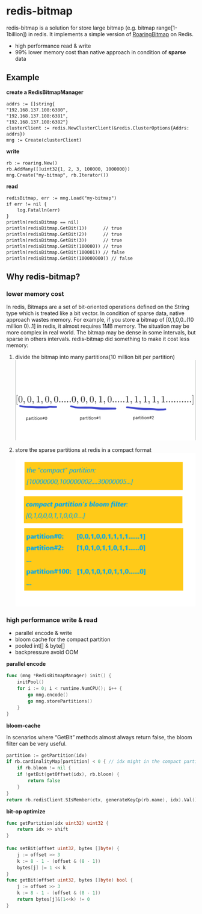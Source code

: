 # redis-bitmap

redis-bitmap is a solution for store large bitmap (e.g. bitmap range[1-1billion]) in redis.
It implements a simple version of [RoaringBitmap](https://github.com/RoaringBitmap/RoaringBitmap) on Redis.

- high performance read & write
- 99% lower memory cost than native approach in condition of  **sparse** data

## Example

**create a RedisBitmapManager**

```
addrs := []string{
"192.168.137.108:6380",
"192.168.137.108:6381",
"192.168.137.108:6382"}
clusterClient := redis.NewClusterClient(&redis.ClusterOptions{Addrs: addrs})
mng := Create(clusterClient)
```

**write**

```
rb := roaring.New()
rb.AddMany([]uint32{1, 2, 3, 100000, 1000000})
mng.Create("my-bitmap", rb.Iterator())
```

**read**

```
redisBitmap, err := mng.Load("my-bitmap")
if err != nil {
    log.Fatalln(err)
}
println(redisBitmap == nil)
println(redisBitmap.GetBit(1))      // true
println(redisBitmap.GetBit(2))      // true
println(redisBitmap.GetBit(3))      // true
println(redisBitmap.GetBit(100000)) // true
println(redisBitmap.GetBit(100001)) // false
println(redisBitmap.GetBit(100000000)) // false
```

## Why redis-bitmap?

### lower memory cost
In redis, Bitmaps are a set of bit-oriented operations defined on the String type which is treated like a bit vector.
In condition of sparse data, native approach wastes memory. For example, if you store a bitmap of [0,1,0,0..(10 million 0)..1]
in redis, it almost requires 1MB memory.
The situation may be more complex in real world. The bitmap may be dense in some intervals, but sparse in others intervals.
redis-bitmap did something to make it cost less memory:
1. divide the bitmap into many partitions(10 million bit per partition)
![partition-division](img/img.png)

2. store the sparse partitions at redis in a compact format
![redis-data-structure](img/redis-data-structure.png)


### high performance write & read

- parallel encode & write
- bloom cache for the compact partition
- pooled int[] & byte[]
- backpressure avoid OOM

**parallel encode**
```go
func (mng *RedisBitmapManager) init() {
    initPool()
    for i := 0; i < runtime.NumCPU(); i++ {
        go mng.encode()
        go mng.storePartitions()
    }
}
```
**bloom-cache**

In scenarios where “GetBit” methods almost always return false, the bloom filter can be very useful.
```go
partition := getPartition(idx)
if rb.cardinalityMap[partition] < 0 { // idx might in the compact partition
    if rb.bloom != nil {
    if !getBit(getOffset(idx), rb.bloom) {
        return false
    }
}
return rb.redisClient.SIsMember(ctx, generateKeyCp(rb.name), idx).Val()
```

**bit-op optimize**

```go
func getPartition(idx uint32) uint32 {
    return idx >> shift
}

func setBit(offset uint32, bytes []byte) {
    j := offset >> 3
    k := 8 - 1 - (offset & (8 - 1))
    bytes[j] |= 1 << k
}
func getBit(offset uint32, bytes []byte) bool {
    j := offset >> 3
    k := 8 - 1 - (offset & (8 - 1))
    return bytes[j]&(1<<k) != 0
}

```